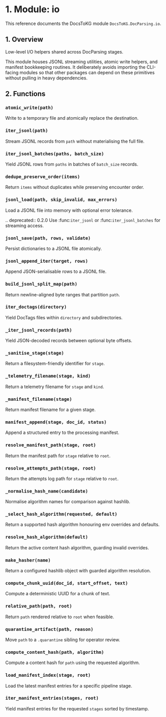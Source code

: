 # 1. Module: io

This reference documents the DocsToKG module ``DocsToKG.DocParsing.io``.

## 1. Overview

Low-level I/O helpers shared across DocParsing stages.

This module houses JSONL streaming utilities, atomic write helpers, and manifest
bookkeeping routines. It deliberately avoids importing the CLI-facing modules so
that other packages can depend on these primitives without pulling in heavy
dependencies.

## 2. Functions

### `atomic_write(path)`

Write to a temporary file and atomically replace the destination.

### `iter_jsonl(path)`

Stream JSONL records from ``path`` without materialising the full file.

### `iter_jsonl_batches(paths, batch_size)`

Yield JSONL rows from ``paths`` in batches of ``batch_size`` records.

### `dedupe_preserve_order(items)`

Return ``items`` without duplicates while preserving encounter order.

### `jsonl_load(path, skip_invalid, max_errors)`

Load a JSONL file into memory with optional error tolerance.

.. deprecated:: 0.2.0
Use :func:`iter_jsonl` or :func:`iter_jsonl_batches` for streaming access.

### `jsonl_save(path, rows, validate)`

Persist dictionaries to a JSONL file atomically.

### `jsonl_append_iter(target, rows)`

Append JSON-serialisable rows to a JSONL file.

### `build_jsonl_split_map(path)`

Return newline-aligned byte ranges that partition ``path``.

### `iter_doctags(directory)`

Yield DocTags files within ``directory`` and subdirectories.

### `_iter_jsonl_records(path)`

Yield JSON-decoded records between optional byte offsets.

### `_sanitise_stage(stage)`

Return a filesystem-friendly identifier for ``stage``.

### `_telemetry_filename(stage, kind)`

Return a telemetry filename for ``stage`` and ``kind``.

### `_manifest_filename(stage)`

Return manifest filename for a given stage.

### `manifest_append(stage, doc_id, status)`

Append a structured entry to the processing manifest.

### `resolve_manifest_path(stage, root)`

Return the manifest path for ``stage`` relative to ``root``.

### `resolve_attempts_path(stage, root)`

Return the attempts log path for ``stage`` relative to ``root``.

### `_normalise_hash_name(candidate)`

Normalise algorithm names for comparison against hashlib.

### `_select_hash_algorithm(requested, default)`

Return a supported hash algorithm honouring env overrides and defaults.

### `resolve_hash_algorithm(default)`

Return the active content hash algorithm, guarding invalid overrides.

### `make_hasher(name)`

Return a configured hashlib object with guarded algorithm resolution.

### `compute_chunk_uuid(doc_id, start_offset, text)`

Compute a deterministic UUID for a chunk of text.

### `relative_path(path, root)`

Return ``path`` rendered relative to ``root`` when feasible.

### `quarantine_artifact(path, reason)`

Move ``path`` to a ``.quarantine`` sibling for operator review.

### `compute_content_hash(path, algorithm)`

Compute a content hash for ``path`` using the requested algorithm.

### `load_manifest_index(stage, root)`

Load the latest manifest entries for a specific pipeline stage.

### `iter_manifest_entries(stages, root)`

Yield manifest entries for the requested ``stages`` sorted by timestamp.

